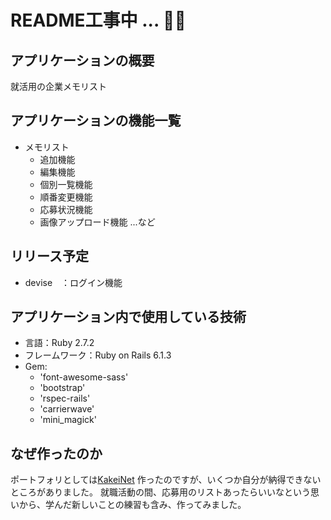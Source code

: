 # README工事中 ... :wrench::wrench:　


## アプリケーションの概要

就活用の企業メモリスト

## アプリケーションの機能一覧

- メモリスト
  - 追加機能
  - 編集機能
  - 個別一覧機能
  - 順番変更機能
  - 応募状況機能
  - 画像アップロード機能
...など

## リリース予定

-  devise　：ログイン機能


## アプリケーション内で使用している技術
- 言語：Ruby 2.7.2
- フレームワーク：Ruby on Rails 6.1.3
- Gem: 
  - 'font-awesome-sass'
  - 'bootstrap'
  - 'rspec-rails'
  - 'carrierwave'
  - 'mini_magick'
## なぜ作ったのか
ポートフォリとしては[KakeiNet](https://github.com/chen-196-hub/kakei_app) 作ったのですが、いくつか自分が納得できないところがありました。
就職活動の間、応募用のリストあったらいいなという思いから、学んだ新しいことの練習も含み、作ってみました。

